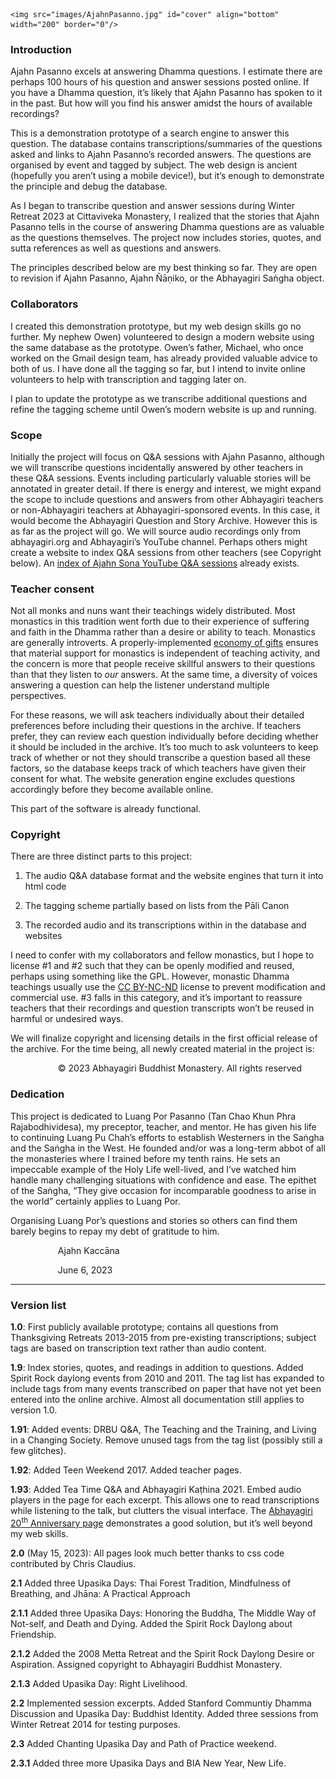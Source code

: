 <!-- The content below has been extracted from the body of prototype/templates/index.html -->

	<img src="images/AjahnPasanno.jpg" id="cover" align="bottom" width="200" border="0"/>
<h3 class="western">Introduction</h3>
<p>Ajahn Pasanno excels at answering Dhamma questions. I estimate
there are perhaps 100 hours of his question and answer sessions
posted online. If you have a Dhamma question, it&rsquo;s likely that
Ajahn Pasanno has spoken to it in the past. But how will you find his
answer amidst the hours of available recordings?</p>
<p>This is a demonstration prototype of a search engine to answer
this question. The database contains transcriptions/summaries of the
questions asked and links to Ajahn Pasanno&rsquo;s recorded answers.
The questions are organised by event and tagged by subject. The web
design is ancient (hopefully you aren&rsquo;t using a mobile
device!), but it&rsquo;s enough to demonstrate the principle and
debug the database.</p>
<p>As I began to transcribe question and answer sessions during
Winter Retreat 2023 at Cittaviveka Monastery, I realized that the
stories that Ajahn Pasanno tells in the course of answering Dhamma
questions are as valuable as the questions themselves. The project
now includes stories, quotes, and sutta references as well as questions and answers.</p>
<p>The principles described below are my best thinking so far. They
are open to revision if Ajahn Pasanno, Ajahn &Ntilde;&#257;&#7751;iko,
or the Abhayagiri Sa&#7749;gha object.</p>
<h3 class="western">Collaborators</h3>
<p>I created this demonstration prototype, but my web design skills
go no further. My nephew Owen) volunteered to design a
modern website using the same database as the prototype.
Owen&rsquo;s father, Michael, who once worked on the Gmail design
team, has already provided valuable advice to both of us. I have done
all the tagging so far, but I intend to invite online volunteers to
help with transcription and tagging later on.</p>
<p>I plan to update the prototype as we transcribe additional
questions and refine the tagging scheme until Owen&rsquo;s modern
website is up and running.</p>
<h3 class="western">Scope</h3>
<p>Initially the project will focus on Q&amp;A sessions with Ajahn
Pasanno, although we will transcribe questions incidentally answered
by other teachers in these Q&amp;A sessions. Events including particularly valuable stories will be annotated in greater detail. If there is energy and
interest, we might expand the scope to include questions and answers
from other Abhayagiri teachers or non-Abhayagiri teachers at
Abhayagiri-sponsored events. In this case, it would become the
Abhayagiri Question and Story Archive. However this is as far as the project
will go. We will source audio recordings only from abhayagiri.org and
Abhayagiri&rsquo;s YouTube channel. Perhaps others might create a
website to index Q&amp;A sessions from other teachers (see Copyright
below). An <a href="http://birken.ca/qaa/qaa.php">index of Ajahn Sona
YouTube Q&amp;A sessions</a> already exists.</p>
<h3 class="western">Teacher consent</h3>
<p>Not all monks and nuns want their teachings widely distributed.
Most monastics in this tradition went forth due to their experience
of suffering and faith in the Dhamma rather than a desire or ability
to teach. Monastics are generally introverts. A properly-implemented
<a href="https://www.accesstoinsight.org/lib/authors/thanissaro/economy.html">economy
of gifts</a> ensures that material support for monastics is
independent of teaching activity, and the concern is more that people
receive skillful answers to their questions than that they listen to
<i>our</i> answers. At the same time, a diversity of voices answering
a question can help the listener understand multiple perspectives.</p>
<p>For these reasons, we will ask teachers individually about their
detailed preferences before including their questions in the archive.
If teachers prefer, they can review each question individually before
deciding whether it should be included in the archive. It&rsquo;s too
much to ask volunteers to keep track of whether or not they should
transcribe a question based all these factors, so the database keeps
track of which teachers have given their consent for what. The
website generation engine excludes questions accordingly before they
become available online.</p>
<p>This part of the software is already functional.</p>
<h3 class="western">Copyright</h3>
<p>There are three distinct parts to this project:</p>
<ol>
	<li><p>The audio Q&amp;A database format and the website engines
	that turn it into html code</p>
	<li><p>The tagging scheme partially based on lists from the P&#257;li
	Canon</p>
	<li><p>The recorded audio and its transcriptions within in the
	database and websites</p>
</ol>
<p>I need to confer with my collaborators and fellow monastics, but I
hope to license #1 and #2 such that they can be openly modified and
reused, perhaps using something like the GPL. However, monastic
Dhamma teachings usually use the <a href="https://creativecommons.org/licenses/by-nc-nd/4.0/">CC
BY-NC-ND</a> license to prevent modification and commercial use. #3
falls in this category, and it&rsquo;s important to reassure teachers
that their recordings and question transcripts won&rsquo;t be reused
in harmful or undesired ways.</p>
<p>We will finalize copyright and licensing details in the first official release of the archive. For the time being, all newly created material in the project is:</p>
<p style="margin-left: 0.79in; background: transparent; page-break-before: auto; page-break-after: auto">
&copy; 2023 Abhayagiri Buddhist Monastery. All rights reserved</p>
<h3 class="western">Dedication</h3>
<p>This project is dedicated to Luang Por Pasanno (Tan Chao Khun Phra
Rajabodhividesa), my preceptor, teacher, and mentor. He has given his
life to continuing Luang Pu Chah&rsquo;s efforts to establish
Westerners in the Sa&#7749;gha and the Sa&#7749;gha in the West. He
founded and/or was a long-term abbot of all the monasteries where I
trained before my tenth rains. He sets an impeccable example of the
Holy Life well-lived, and I&rsquo;ve watched him handle many
challenging situations with confidence and ease. The epithet of the
Sa&#7749;gha, &ldquo;They give occasion for incomparable goodness to
arise in the world&rdquo; certainly applies to Luang Por.</p>
<p>Organising Luang Por&rsquo;s questions and stories so others can find them
barely begins to repay my debt of gratitude to him.</p>
<p style="margin-left: 0.79in; background: transparent; page-break-before: auto; page-break-after: auto">
Ajahn Kacc&#257;na</p>
<p style="margin-left: 0.79in; background: transparent">June 6,
2023</p>
<hr/>

<h3 class="western">Version list</h3>
<p><b>1.0</b>: First publicly available prototype; contains all
questions from Thanksgiving Retreats 2013-2015 from pre-existing
transcriptions; subject tags are based on transcription text rather
than audio content.</p>
<p><b>1.9</b><span style="font-weight: normal">: Index stories,
quotes, and readings in addition to questions. Added Spirit Rock
daylong events from 2010 and 2011. The tag list has expanded to
include tags from many events transcribed on paper that have not yet
been entered into the online archive. Almost all documentation still
applies to version 1.0.</span></p>
<p><b>1.91</b><span style="font-weight: normal">: Added events: DRBU
Q&amp;A, The Teaching and the Training, and Living in a Changing
Society. Remove unused tags from the tag list (possibly still a few
glitches).</span></p>
<p><b>1.92</b><span style="font-weight: normal">: Added Teen Weekend
2017. Added teacher pages.</span></p>
<p><b>1.93</b><span style="font-weight: normal">: Added Tea Time Q&amp;A
and Abhayagiri Ka&#7789;hina 2021. Embed audio players in the page
for each excerpt. This allows one to read transcriptions while
listening to the talk, but clutters the visual interface. The
<a href="https://www.abhayagiri.org/20/index.html">Abhayagiri 20</a></span><a href="https://www.abhayagiri.org/20/index.html"><sup><span style="font-weight: normal">th</span></sup>
<span style="font-weight: normal">Anniversary page</span></a>
<span style="font-weight: normal">demonstrates a good solution, but
it&rsquo;s well beyond my web skills.</span></p>
<p><b>2.0</b> <span style="font-weight: normal">(May 15, 2023): All
pages look much better thanks to css code contributed by Chris
Claudius.</span></p>
<p><b>2.1</b> <span style="font-weight: normal">Added three Upasika
Days: Thai Forest Tradition, Mindfulness of Breathing, and Jh&#257;na:
A Practical Approach</span></p>
<p><b>2.1.1</b> <span style="font-weight: normal">Added three Upasika Days: Honoring the Buddha, The Middle Way of Not-self, and Death and Dying. Added the Spirit Rock Daylong about Friendship.</span></p>
<p><b>2.1.2</b> <span style="font-weight: normal">Added the 2008 Metta Retreat and the Spirit Rock Daylong Desire or Aspiration. Assigned copyright to Abhayagiri Buddhist Monastery.</span></p>
<p><b>2.1.3</b> <span style="font-weight: normal">Added Upasika Day: Right Livelihood.</span></p>
<p><b>2.2</b> <span style="font-weight: normal">Implemented session excerpts. Added Stanford Communtiy Dhamma Discussion and Upasika Day: Buddhist Identity. Added three sessions from Winter Retreat 2014 for testing purposes.</span></p>
<p><b>2.3</b> <span style="font-weight: normal">Added Chanting Upasika Day and Path of Practice weekend.</span></p>
<p><b>2.3.1</b> <span style="font-weight: normal">Added three more Upasika Days and BIA New Year, New Life.</span></p>
